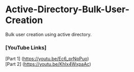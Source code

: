 # Active-Directory-Bulk-User-Creation
Bulk user creation using active directory. <br />
### [YouTube Links]
 [Part 1] (https://youtu.be/Ec6_prNpPuo)<br /> 
 [Part 2] (https://youtu.be/KhIx4WxpaAc)<br />
